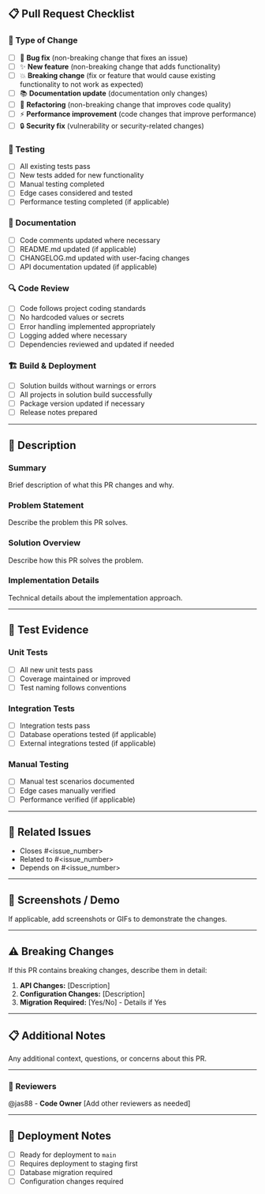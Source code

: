 ## 📋 Pull Request Checklist

### 🎯 Type of Change
- [ ] 🐛 **Bug fix** (non-breaking change that fixes an issue)
- [ ] ✨ **New feature** (non-breaking change that adds functionality)
- [ ] 💥 **Breaking change** (fix or feature that would cause existing functionality to not work as expected)
- [ ] 📚 **Documentation update** (documentation only changes)
- [ ] 🧹 **Refactoring** (non-breaking change that improves code quality)
- [ ] ⚡ **Performance improvement** (code changes that improve performance)
- [ ] 🔒 **Security fix** (vulnerability or security-related changes)

### 🧪 Testing
- [ ] All existing tests pass
- [ ] New tests added for new functionality
- [ ] Manual testing completed
- [ ] Edge cases considered and tested
- [ ] Performance testing completed (if applicable)

### 📝 Documentation
- [ ] Code comments updated where necessary
- [ ] README.md updated (if applicable)
- [ ] CHANGELOG.md updated with user-facing changes
- [ ] API documentation updated (if applicable)

### 🔍 Code Review
- [ ] Code follows project coding standards
- [ ] No hardcoded values or secrets
- [ ] Error handling implemented appropriately
- [ ] Logging added where necessary
- [ ] Dependencies reviewed and updated if needed

### 🏗️ Build & Deployment
- [ ] Solution builds without warnings or errors
- [ ] All projects in solution build successfully
- [ ] Package version updated if necessary
- [ ] Release notes prepared

---

## 📖 Description

### Summary
Brief description of what this PR changes and why.

### Problem Statement
Describe the problem this PR solves.

### Solution Overview
Describe how this PR solves the problem.

### Implementation Details
Technical details about the implementation approach.

---

## 🧪 Test Evidence

### Unit Tests
- [ ] All new unit tests pass
- [ ] Coverage maintained or improved
- [ ] Test naming follows conventions

### Integration Tests
- [ ] Integration tests pass
- [ ] Database operations tested (if applicable)
- [ ] External integrations tested (if applicable)

### Manual Testing
- [ ] Manual test scenarios documented
- [ ] Edge cases manually verified
- [ ] Performance verified (if applicable)

---

## 🔗 Related Issues

- Closes #<issue_number>
- Related to #<issue_number>
- Depends on #<issue_number>

---

## 📸 Screenshots / Demo

If applicable, add screenshots or GIFs to demonstrate the changes.

---

## ⚠️ Breaking Changes

If this PR contains breaking changes, describe them in detail:

1. **API Changes:** [Description]
2. **Configuration Changes:** [Description]
3. **Migration Required:** [Yes/No] - Details if Yes

---

## 📋 Additional Notes

Any additional context, questions, or concerns about this PR.

---

### 👥 Reviewers

@jas88 - **Code Owner**
[Add other reviewers as needed]

---

## 🚀 Deployment Notes

- [ ] Ready for deployment to `main`
- [ ] Requires deployment to staging first
- [ ] Database migration required
- [ ] Configuration changes required
